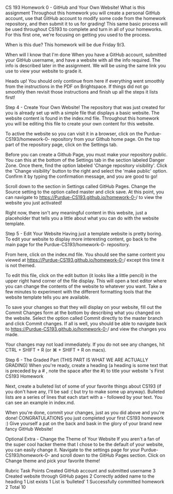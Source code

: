 

CS 193 Homework 0 - GitHub and Your Own Website!
What is this assignment
Throughout this homework you will create a personal GitHub account, use that GitHub account to modify some code from the homework repository, and then submit it to us for grading! This same basic process will be used throughout CS193 to complete and turn in all of your homeworks. For this first one, we're focusing on getting you used to the process.

When is this due?
This homework will be due Friday 9/3.

When will I know that I'm done
When you have a GitHub account, submitted your GitHub username, and have a website with all the info required. The info is described later in the assignment. We will be using the same link you use to view your website to grade it.

Heads up!
You should only continue from here if everything went smoothly from the instructions in the PDF on Brightspace. If things did not go smoothly then revisit those instructions and finish up all the steps it lists first!

Step 4 - Create Your Own Website!
The repository that was just created for you is already set up with a simple file that displays a basic website. The website content is found in the index.md file. Throughout this homework you will be editing this file to create your own content for this website.

To active the website so you can visit it in a browser, click on the Purdue-CS193/homework-0-<Your Github Username> repository from your Github home page. On the top part of the repository page, click on the Settings tab.

Before you can create a Github Page, you must make your repository public. You can this at the bottom of the Settings tab in the section labeled Danger Zone. Once there, find the option labeled 'Change repository visibility'. Click the 'Change visibility' button to the right and select the 'make public' option. Confirm it by typing the confirmation message, and you are good to go!

Scroll down to the section in Settings called GitHub Pages. Change the Source setting to the option called master and click save. At this point, you can navigate to https://Purdue-CS193.github.io/homework-0-<Your Github Username>/ to view the website you just activated!

Right now, there isn't any meaningful content in this website, just a placeholder that tells you a little about what you can do with the website template.

Step 5 - Edit Your Website
Having just a template website is pretty boring. To edit your website to display more interesting content, go back to the main page for the Purdue-CS193/homework-0-<Your Github Username> repository.

From here, click on the index.md file. You should see the same content you viewed at https://Purdue-CS193.github.io/homework-0-<Your Github Username>/ except this time it is not themed.

To edit this file, click on the edit button (it looks like a little pencil) in the upper right hand corner of the file display. This will open a text editor where you can change the contents of the website to whatever you want. Take a few minutes to experiment with the different formatting tools that the website template tells you are available.

To save your changes so that they will display on your website, fill out the Commit Changes form at the bottom by describing what you changed on the website. Select the option called Commit directly to the master branch and click Commit changes. If all is well, you should be able to navigate back to https://Purdue-CS193.github.io/homework-0-<Your Github Username>/ and view the changes you made.

Your changes may not load immediately. If you do not see any changes, hit CTRL + SHIFT + R (or ⌘ + SHIFT + R on macs).

Step 6 - The Graded Part (THIS PART IS WHAT WE ARE ACTUALLY GRADING)
When you're ready, create a heading (a heading is some text that is preceded by a # , note the space after the #) to title your website <Your Name>'s First CS193 Homework

Next, create a bulleted list of some of your favorite things about CS193 (if you don't have any, I'll be sad :( but try to make some up anyway). Bulleted lists are a series of lines that each start with a - followed by your text. You can see an example in index.md.

When you're done, commit your changes, just as you did above and you're done! CONGRATULATIONS you just completed your first CS193 homework :) Give yourself a pat on the back and bask in the glory of your brand new fancy GitHub Website!

Optional Extra - Change the Theme of Your Website
If you aren't a fan of the super cool hacker theme that I chose to be the default of your website, you can easily change it. Navigate to the settings page for your Purdue-CS193/homework-0-<Your Github Username> and scroll down to the GitHub Pages section. Click on Change theme and pick your favorite theme!

Rubric
Task	Points
Created GitHub account and submitted username	3
Created website through GitHub pages	2
Correctly added name to the heading	1
List exists	1
List is ‘bulleted’	1
Successfully committed homework	2
Total	10
